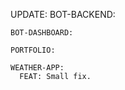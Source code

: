 UPDATE:
    BOT-BACKEND:

    BOT-DASHBOARD:

    PORTFOLIO:

    WEATHER-APP:
      FEAT: Small fix.
